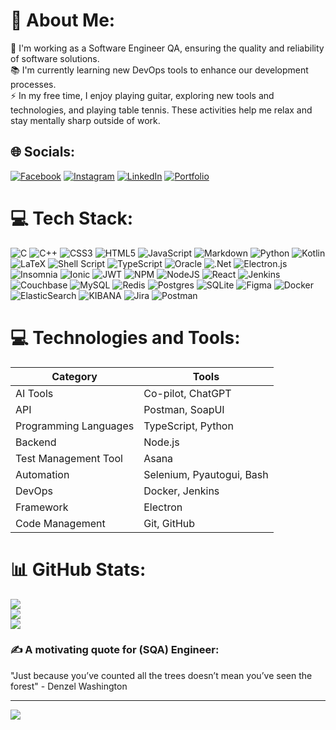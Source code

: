 # 💫 About Me:
🔭 I'm working as a Software Engineer QA, ensuring the quality and reliability of software solutions.<br>📚 I'm currently learning new DevOps tools to enhance our development processes.<br>⚡ In my free time, I enjoy playing guitar, exploring new tools and technologies, and playing table tennis. These activities help me relax and stay mentally sharp outside of work.


## 🌐 Socials:
[![Facebook](https://img.shields.io/badge/Facebook-%231877F2.svg?logo=Facebook&logoColor=white)](https://facebook.com/nhremon) [![Instagram](https://img.shields.io/badge/Instagram-%23E4405F.svg?logo=Instagram&logoColor=white)](https://instagram.com/nafizzzzzzz) [![LinkedIn](https://img.shields.io/badge/LinkedIn-%230077B5.svg?logo=linkedin&logoColor=white)](https://linkedin.com/in/nafizzz) [![Portfolio](https://img.shields.io/badge/Portfolio-%231877F2.svg?logo=GitHub&logoColor=white)](https://nafiz-hossain.github.io/portfolio)

# 💻 Tech Stack:
![C](https://img.shields.io/badge/c-%2300599C.svg?style=flat-square&logo=c&logoColor=white) ![C++](https://img.shields.io/badge/c++-%2300599C.svg?style=flat-square&logo=c%2B%2B&logoColor=white) ![CSS3](https://img.shields.io/badge/css3-%231572B6.svg?style=flat-square&logo=css3&logoColor=white) ![HTML5](https://img.shields.io/badge/html5-%23E34F26.svg?style=flat-square&logo=html5&logoColor=white) ![JavaScript](https://img.shields.io/badge/javascript-%23323330.svg?style=flat-square&logo=javascript&logoColor=%23F7DF1E) ![Markdown](https://img.shields.io/badge/markdown-%23000000.svg?style=flat-square&logo=markdown&logoColor=white) ![Python](https://img.shields.io/badge/python-3670A0?style=flat-square&logo=python&logoColor=ffdd54) ![Kotlin](https://img.shields.io/badge/kotlin-%237F52FF.svg?style=flat-square&logo=kotlin&logoColor=white) ![LaTeX](https://img.shields.io/badge/latex-%23008080.svg?style=flat-square&logo=latex&logoColor=white) ![Shell Script](https://img.shields.io/badge/shell_script-%23121011.svg?style=flat-square&logo=gnu-bash&logoColor=white) ![TypeScript](https://img.shields.io/badge/typescript-%23007ACC.svg?style=flat-square&logo=typescript&logoColor=white) ![Oracle](https://img.shields.io/badge/Oracle-F80000?style=flat-square&logo=oracle&logoColor=white) ![.Net](https://img.shields.io/badge/.NET-5C2D91?style=flat-square&logo=.net&logoColor=white) ![Electron.js](https://img.shields.io/badge/Electron-191970?style=flat-square&logo=Electron&logoColor=white) ![Insomnia](https://img.shields.io/badge/Insomnia-black?style=flat-square&logo=insomnia&logoColor=5849BE) ![Ionic](https://img.shields.io/badge/Ionic-%233880FF.svg?style=flat-square&logo=Ionic&logoColor=white) ![JWT](https://img.shields.io/badge/JWT-black?style=flat-square&logo=JSON%20web%20tokens) ![NPM](https://img.shields.io/badge/NPM-%23CB3837.svg?style=flat-square&logo=npm&logoColor=white) ![NodeJS](https://img.shields.io/badge/node.js-6DA55F?style=flat-square&logo=node.js&logoColor=white) ![React](https://img.shields.io/badge/react-%2320232a.svg?style=flat-square&logo=react&logoColor=%2361DAFB) ![Jenkins](https://img.shields.io/badge/jenkins-%232C5263.svg?style=flat-square&logo=jenkins&logoColor=white) ![Couchbase](https://img.shields.io/badge/Couchbase-EA2328?style=flat-square&logo=couchbase&logoColor=white) ![MySQL](https://img.shields.io/badge/mysql-%2300000f.svg?style=flat-square&logo=mysql&logoColor=white) ![Redis](https://img.shields.io/badge/redis-%23DD0031.svg?style=flat-square&logo=redis&logoColor=white) ![Postgres](https://img.shields.io/badge/postgres-%23316192.svg?style=flat-square&logo=postgresql&logoColor=white) ![SQLite](https://img.shields.io/badge/sqlite-%2307405e.svg?style=flat-square&logo=sqlite&logoColor=white) ![Figma](https://img.shields.io/badge/figma-%23F24E1E.svg?style=flat-square&logo=figma&logoColor=white)  ![Docker](https://img.shields.io/badge/docker-%230db7ed.svg?style=flat-square&logo=docker&logoColor=white) ![ElasticSearch](https://img.shields.io/badge/-ElasticSearch-005571?style=flat-square&logo=elasticsearch) ![KIBANA](https://img.shields.io/badge/kibana-005571.svg?style=flat-square&logo=kibana&logoColor=white&color=%23005571) ![Jira](https://img.shields.io/badge/jira-%230A0FFF.svg?style=flat-square&logo=jira&logoColor=white) ![Postman](https://img.shields.io/badge/Postman-FF6C37?style=flat-square&logo=postman&logoColor=white)

# 💻 Technologies and Tools:

| Category               | Tools                                            |
|------------------------|--------------------------------------------------|
| AI Tools               | Co-pilot, ChatGPT                               |
| API                    | Postman, SoapUI                                  |
| Programming Languages  | TypeScript, Python                              |
| Backend                | Node.js                                          |
| Test Management Tool   | Asana                                            |
| Automation             | Selenium, Pyautogui, Bash                        |
| DevOps                 | Docker, Jenkins                                  |
| Framework              | Electron                                         |
| Code Management        | Git, GitHub                                      |



# 📊 GitHub Stats:
![](https://github-readme-stats.vercel.app/api?username=nafiz-hossain&theme=dark&hide_border=false&include_all_commits=true&count_private=true)<br/>
![](https://github-readme-streak-stats.herokuapp.com/?user=nafiz-hossain&theme=dark&hide_border=false)<br/>
![](https://github-readme-stats.vercel.app/api/top-langs/?username=nafiz-hossain&theme=dark&hide_border=false&include_all_commits=true&count_private=true&layout=compact)

### ✍️ A motivating quote for (SQA) Engineer:
"Just because you’ve counted all the trees doesn’t mean you’ve seen the forest" - Denzel Washington

---
[![](https://visitcount.itsvg.in/api?id=nafiz-hossain&icon=0&color=0)](https://visitcount.itsvg.in)

<!-- Proudly created with GPRM ( https://gprm.itsvg.in ) -->
